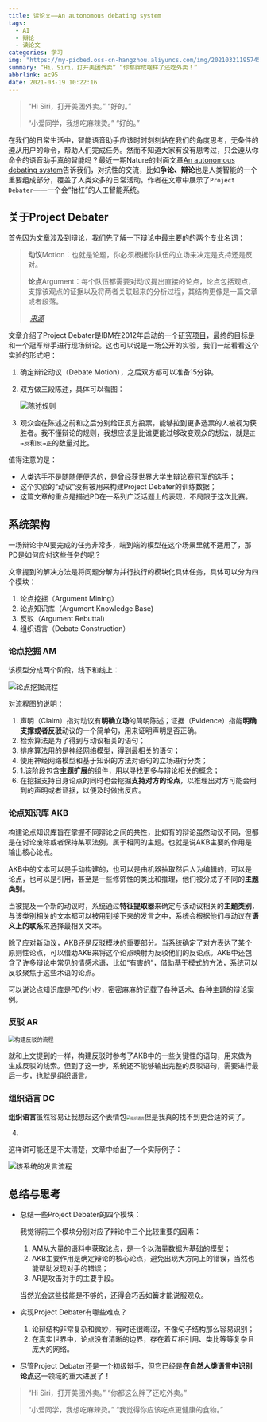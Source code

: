 ```yaml
---
title: 读论文——An autonomous debating system
tags:
  - AI
  - 辩论
  - 读论文
categories: 学习
img: "https://my-picbed.oss-cn-hangzhou.aliyuncs.com/img/20210321195745.webp"
summary: “Hi，Siri，打开美团外卖” “你都胖成啥样了还吃外卖！”
abbrlink: ac95
date: 2021-03-19 10:22:16
---
```


> “Hi Siri，打开美团外卖。” “好的。”
>
> “小爱同学，我想吃麻辣烫。” “好的。”

在我们的日常生活中，智能语音助手应该时时刻刻站在我们的角度思考，无条件的遵从用户的命令，帮助人们完成任务。然而不知道大家有没有思考过，只会遵从你命令的语音助手真的智能吗？最近一期Nature的封面文章[An autonomous debating system](https://www.nature.com/articles/s41586-021-03215-w)告诉我们，对抗性的交流，比如**争论、辩论**也是人类智能的一个重要组成部分，覆盖了人类众多的日常活动。作者在文章中展示了`Project Debater`——一个会“抬杠”的人工智能系统。

## 关于Project Debater

首先因为文章涉及到辩论，我们先了解一下辩论中最主要的的两个专业名词：

> **动议**Motion：也就是论题，你必须根据你队伍的立场来决定是支持还是反对。
>
> **论点**Argument：每个队伍都需要对动议提出直接的论点，论点包括观点，支撑该观点的证据以及将两者关联起来的分析过程，其结构更像是一篇文章或者段落。
>
> ​																																		*[来源](https://www.asf.edu.mx/learning/events/asomex-debate-tournament/debating)*

文章介绍了Project Debater是IBM在2012年启动的一个[研究项目](https://www.research.ibm.com/artificial-intelligence/project-debater/)，最终的目标是和一个冠军辩手进行现场辩论。这也可以说是一场公开的实验，我们一起看看这个实验的形式吧：

1. 确定辩论动议（Debate Motion），之后双方都可以准备15分钟。

2. 双方做三段陈述，具体可以看图：

   ![陈述规则](https://my-picbed.oss-cn-hangzhou.aliyuncs.com/img/20210319154748.png)

3. 观众会在陈述之前和之后分别给正反方投票，能够拉到更多选票的人被视为获胜者。我不懂辩论的规则，我想应该是比谁更能过够改变观众的想法，就是`正→反`和`反→正`的数量对比。

值得注意的是：

+ 人类选手不是随随便便选的，是曾经获世界大学生辩论赛冠军的选手；
+ 这个实验的“动议”没有被用来构建Project Debater的训练数据；
+ 这篇文章的重点是描述PD在一系列广泛话题上的表现，不局限于这次比赛。

## 系统架构

一场辩论中AI要完成的任务非常多，端到端的模型在这个场景里就不适用了，那PD是如何应付这些任务的呢？

文章提到的解决方法是将问题分解为并行执行的模块化具体任务，具体可以分为四个模块：

1. 论点挖掘（Argument Mining）
2. 论点知识库（Argument Knowledge Base)
3. 反驳（Argument Rebuttal)
4. 组织语言（Debate Construction）

### 论点挖掘 AM

该模型分成两个阶段，线下和线上：

![论点挖掘流程](https://my-picbed.oss-cn-hangzhou.aliyuncs.com/img/20210322145446.png)

对流程图的说明：

1. 声明（Claim）指对动议有**明确立场**的简明陈述；证据（Evidence）指能**明确支撑或者反驳**动议的一个简单句，用来证明声明是否正确。
2. 检索算法是为了得到与动议相关的语句；
3. 排序算法用的是神经网络模型，得到最相关的语句；
4. 使用神经网络模型和基于知识的方法对语句的立场进行分类；
5. 1.该阶段包含**主题扩展**的组件，用以寻找更多与辩论相关的概念；
6. 在挖掘支持自身论点的同时也会挖掘**支持对方的论点**，以推理出对方可能会用到的声明或者证据，以便及时做出反应。

### 论点知识库  AKB

构建论点知识库旨在掌握不同辩论之间的共性，比如有的辩论虽然动议不同，但都是在讨论废除或者保持某项法例，属于相同的主题。也就是说AKB主要的作用是输出核心论点。

AKB中的文本可以是手动构建的，也可以是由机器抽取然后人为编辑的，可以是论点，也可以是引用，甚至是一些修饰性的类比和推理，他们被分成了不同的**主题类别**。

当被提及一个新的动议时，系统通过**特征提取器**来确定与该动议相关的**主题类别**，与该类别相关的文本都可以被用到接下来的发言之中，系统会根据他们与动议在**语义上的联系**来选择最相关文本。

除了应对新动议，AKB还是反驳模块的重要部分。当系统确定了对方表达了某个原则性论点，可以借助AKB来将这个论点映射为反驳他们的反论点。AKB中还包含了许多辩论中常见的情感术语，比如“有害的”，借助基于模式的方法，系统可以反驳聚焦于这些术语的论点。

可以说论点知识库是PD的小抄，密密麻麻的记载了各种话术、各种主题的辩论案例。

### 反驳 AR

<img src="https://my-picbed.oss-cn-hangzhou.aliyuncs.com/img/20210321141252.png" alt="构建反驳的流程" style="zoom:80%;" />

就和上文提到的一样，构建反驳时参考了AKB中的一些关键性的语句，用来做为生成反驳的线索。但到了这一步，系统还不能够输出完整的反驳语句，需要进行最后一步，也就是组织语言。

### 组织语言 DC

**组织语言**虽然容易让我想起这个表情包<img src="https://my-picbed.oss-cn-hangzhou.aliyuncs.com/img/20210321153001.jpg" alt="组织语言" style="zoom:50%;" />但是我真的找不到更合适的词了。

4.  

这样讲可能还是不太清楚，文章中给出了一个实际例子：

![该系统的发言流程](https://my-picbed.oss-cn-hangzhou.aliyuncs.com/img/20210321192357.png)

## 总结与思考

+ 总结一些Project Debater的四个模块：

  我觉得前三个模块分别对应了辩论中三个比较重要的因素：

  1. AM从大量的语料中获取论点，是一个以海量数据为基础的模型；
  2. AKB主要作用是确定辩论的核心论点，避免出现大方向上的错误，当然也能帮助发现对手的错误；
  3. AR是攻击对手的主要手段。

  当然光会这些技能是不够的，还得会巧舌如簧才能说服观众。

+ 实现Project Debater有哪些难点？

  1. 论辩结构非常复杂和微妙，有时还很晦涩，不像句子结构那么容易识别；
  2. 在真实世界中，论点没有清晰的边界，存在着互相引用、类比等等复杂且庞大的网络。

+ 尽管Project Debater还是一个初级辩手，但它已经是**在自然人类语言中识别论点**这一领域的重大进展了！

> “Hi Siri，打开美团外卖。” “你都这么胖了还吃外卖。”
>
> “小爱同学，我想吃麻辣烫。” “我觉得你应该吃点更健康的食物。”
